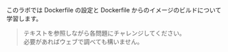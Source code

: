 このラボでは Dockerfile の設定と Dockerfile からのイメージのビルドについて学習します。  

> テキストを参照しながら各問題にチャレンジしてください。  
> 必要があればウェブで調べても構いません。
